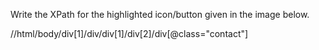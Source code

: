 Write the XPath for the highlighted icon/button given in the image below.

//html/body/div[1]/div/div[1]/div[2]/div[@class="contact"]
